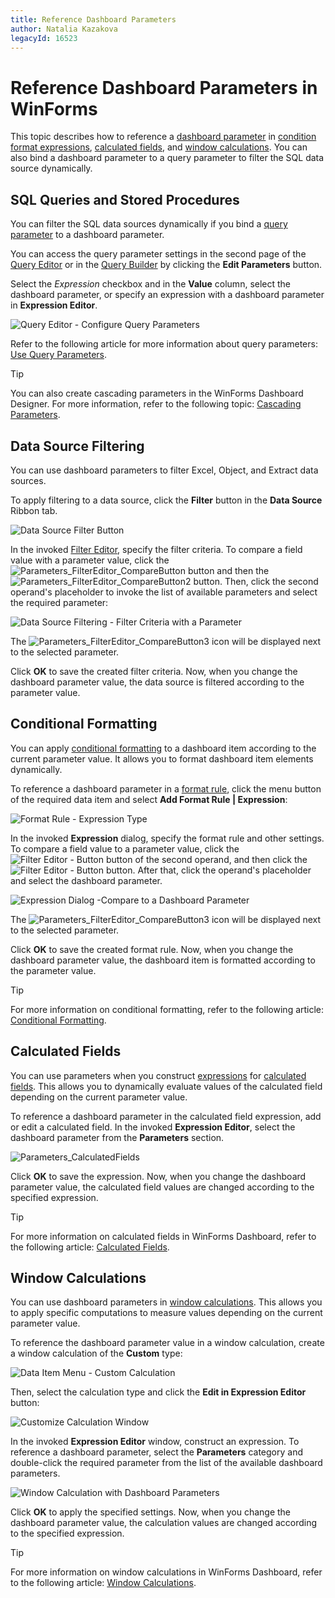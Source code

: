```yaml
---
title: Reference Dashboard Parameters
author: Natalia Kazakova
legacyId: 16523
---
```

# Reference Dashboard Parameters in WinForms

This topic describes how to reference a [dashboard parameter](creating-parameters.md) in [condition format expressions](#conditional-formatting), [calculated fields](#calculated-fields), and [window calculations](#window-calculations). You can also bind a dashboard parameter to a query parameter to filter the SQL data source dynamically.

## SQL Queries and Stored Procedures
You can filter the SQL data sources dynamically if you bind a [query parameter](../../work-with-data/pass-query-parameters.md) to a dashboard parameter.

You can access the query parameter settings in the second page of the [Query Editor](../../work-with-data/using-the-query-editor.md) or in the [Query Builder](../../work-with-data/using-the-query-builder.md) by clicking the **Edit Parameters** button. 

Select the *Expression* checkbox and in the **Value** column, select the dashboard parameter, or specify an expression with a dashboard parameter in **Expression Editor**.
	
![Query Editor - Configure Query Parameters](../../../../images/queryeditor_passdashboardparameter121219.png)

Refer to the following article for more information about query parameters: [Use Query Parameters](../../work-with-data/pass-query-parameters.md).

>[!TIP]
>You can also create cascading parameters in the WinForms Dashboard Designer. For more information, refer to the following topic: [Cascading Parameters](create-cascading-parameters.md).

## Data Source Filtering

You can use dashboard parameters to filter Excel, Object, and Extract data sources.

To apply filtering to a data source, click the **Filter** button in the **Data Source** Ribbon tab.

![Data Source Filter Button](../../../../images/datasourcefiltering_filterbutton_ribbon22300.png)

In the invoked [Filter Editor](~/interface-elements-for-desktop/articles/filter-editor/filter-data-via-the-filter-editor.md), specify the filter criteria. To compare a field value with a parameter value, click the ![Parameters_FilterEditor_CompareButton](../../../../images/parameters_filtereditor_comparebutton21820.png) button and then the ![Parameters_FilterEditor_CompareButton2](../../../../images/parameters_filtereditor_comparebutton221824.png) button. Then, click the second operand's placeholder to invoke the list of available parameters and select the required parameter:

![Data Source Filtering - Filter Criteria with a Parameter](../../../../images/filter-ds-parameterpselection-win.png)

The ![Parameters_FilterEditor_CompareButton3](../../../../images/parameters_filtereditor_comparebutton321825.png) icon will be displayed next to the selected parameter.

Click **OK** to save the created filter criteria. Now, when you change the dashboard parameter value, the data source is filtered according to the parameter value.

## Conditional Formatting

You can apply [conditional formatting](../../appearance-customization/conditional-formatting.md) to a dashboard item according to the current parameter value. It allows you to format dashboard item elements dynamically.  

To reference a dashboard parameter in a [format rule](../../appearance-customization/conditional-formatting.md#create-and-edit-a-format-rule), click the menu button of the required data item and select **Add Format Rule | Expression**:

![Format Rule - Expression Type](../../../../images/win-conditional-formatting-expression.png)

In the invoked **Expression** dialog, specify the format rule and other settings. To compare a field value to a parameter value, click the ![Filter Editor - Button](../../../../images/parameters_filtereditor_comparebutton21820.png) button of the second operand, and then click the ![Filter Editor - Button](../../../../images/parameters_filtereditor_comparebutton221824.png) button. After that, click the operand's placeholder and select the dashboard parameter.

![Expression Dialog -Compare to a Dashboard Parameter](../../../../images/expressiondialog_passparameter121501.png)

The ![Parameters_FilterEditor_CompareButton3](../../../../images/parameters_filtereditor_comparebutton321825.png) icon will be displayed next to the selected parameter.

Click **OK** to save the created format rule. Now, when you change the dashboard parameter value, the dashboard item is formatted according to the parameter value.

>[!TIP]
>For more information on conditional formatting, refer to the following article: [Conditional Formatting](../../appearance-customization/conditional-formatting.md).


## Calculated Fields

You can use parameters when you construct [expressions](../../data-analysis/expression-constants-operators-and-functions.md) for [calculated fields](../../work-with-data/creating-calculated-fields.md). This allows you to dynamically evaluate values of the calculated field depending on the current parameter value. 

To reference a dashboard parameter in the calculated field expression, add or edit a calculated field. In the invoked **Expression Editor**, select the dashboard parameter from the **Parameters** section.

![Parameters_CalculatedFields](../../../../images/parameters_calculatedfields21730.png)

Click **OK** to save the expression. Now, when you change the dashboard parameter value, the calculated field values are changed according to the specified expression.

>[!TIP]
>For more information on calculated fields in WinForms Dashboard, refer to the following article: [Calculated Fields](../../work-with-data/creating-calculated-fields.md).

## Window Calculations

You can use dashboard parameters in [window calculations](../../data-analysis/window-calculations/window-calculations-overview.md). This allows you to apply specific computations to measure values depending on the current parameter value.

To reference the dashboard parameter value in a window calculation, create a window calculation of the **Custom** type:

![Data Item Menu - Custom Calculation](../../../../images/win-custom-window-calculation.png)

Then, select the calculation type and click the **Edit in Expression Editor** button:

![Customize Calculation Window](../../../../images/customize-calculation-edit-button.png)

In the invoked **Expression Editor** window, construct an expression. To reference a dashboard parameter, select the **Parameters** category and double-click the required parameter from the list of the available dashboard parameters.

![Window Calculation with Dashboard Parameters](../../../../images/passingparameters_windowcalculation124377.png)

Click **OK** to apply the specified settings. Now, when you change the dashboard parameter value, the calculation values are changed according to the specified expression.

>[!TIP]
>For more information on window calculations in WinForms Dashboard, refer to the following article: [Window Calculations](../../data-analysis/window-calculations.md).
